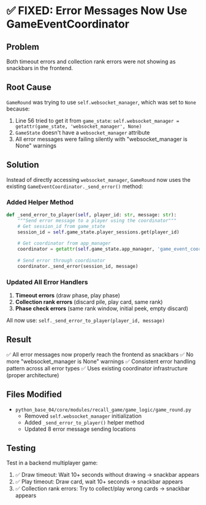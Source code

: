 # ✅ FIXED: Error Messages Now Use GameEventCoordinator

## Problem
Both timeout errors and collection rank errors were not showing as snackbars in the frontend.

## Root Cause
`GameRound` was trying to use `self.websocket_manager`, which was set to `None` because:
1. Line 56 tried to get it from `game_state`: `self.websocket_manager = getattr(game_state, 'websocket_manager', None)`
2. `GameState` doesn't have a `websocket_manager` attribute
3. All error messages were failing silently with "websocket_manager is None" warnings

## Solution
Instead of directly accessing `websocket_manager`, `GameRound` now uses the existing `GameEventCoordinator._send_error()` method:

### Added Helper Method
```python
def _send_error_to_player(self, player_id: str, message: str):
    """Send error message to a player using the coordinator"""
    # Get session_id from game_state
    session_id = self.game_state.player_sessions.get(player_id)
    
    # Get coordinator from app_manager
    coordinator = getattr(self.game_state.app_manager, 'game_event_coordinator', None)
    
    # Send error through coordinator
    coordinator._send_error(session_id, message)
```

### Updated All Error Handlers
1. **Timeout errors** (draw phase, play phase)
2. **Collection rank errors** (discard pile, play card, same rank)
3. **Phase check errors** (same rank window, initial peek, empty discard)

All now use: `self._send_error_to_player(player_id, message)`

## Result
✅ All error messages now properly reach the frontend as snackbars
✅ No more "websocket_manager is None" warnings
✅ Consistent error handling pattern across all error types
✅ Uses existing coordinator infrastructure (proper architecture)

## Files Modified
- `python_base_04/core/modules/recall_game/game_logic/game_round.py`
  - Removed `self.websocket_manager` initialization
  - Added `_send_error_to_player()` helper method
  - Updated 8 error message sending locations

## Testing
Test in a backend multiplayer game:
1. ✅ Draw timeout: Wait 10+ seconds without drawing → snackbar appears
2. ✅ Play timeout: Draw card, wait 10+ seconds → snackbar appears
3. ✅ Collection rank errors: Try to collect/play wrong cards → snackbar appears


